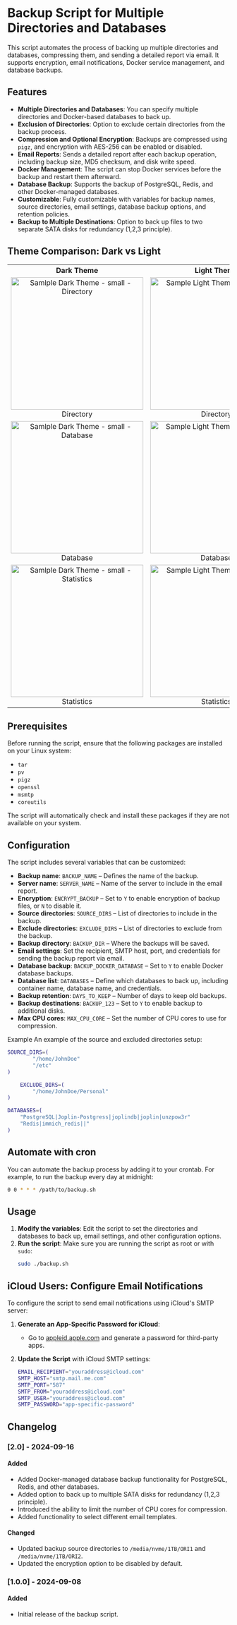 
# Backup Script for Multiple Directories and Databases

This script automates the process of backing up multiple directories and databases, compressing them, and sending a detailed report via email. It supports encryption, email notifications, Docker service management, and database backups.

## Features

- **Multiple Directories and Databases**: You can specify multiple directories and Docker-based databases to back up.
- **Exclusion of Directories**: Option to exclude certain directories from the backup process.
- **Compression and Optional Encryption**: Backups are compressed using `pigz`, and encryption with AES-256 can be enabled or disabled.
- **Email Reports**: Sends a detailed report after each backup operation, including backup size, MD5 checksum, and disk write speed.
- **Docker Management**: The script can stop Docker services before the backup and restart them afterward.
- **Database Backup**: Supports the backup of PostgreSQL, Redis, and other Docker-managed databases.
- **Customizable**: Fully customizable with variables for backup names, source directories, email settings, database backup options, and retention policies.
- **Backup to Multiple Destinations**: Option to back up files to two separate SATA disks for redundancy (1,2,3 principle).



## Theme Comparison: Dark vs Light

<div style="text-align: center;">
  <table>
    <tr>
      <td align="center"><strong>Dark Theme</strong></td>
      <td align="center"><strong>Light Theme</strong></td>
    </tr>
    <tr>
      <td align="center">
        <img src="https://github.com/DartSteven/Linux-Backup-Script/raw/main/Sample%20Template%20Preview/Samlple%20Dark%20Theme%20-%20small%20-%20Directory.png" alt="Samlple Dark Theme - small - Directory" width="300"/>
        <br>Directory
      </td>
      <td align="center">
        <img src="https://github.com/DartSteven/Linux-Backup-Script/raw/main/Sample%20Template%20Preview/Sample%20Light%20Theme%20-%20small%20-%20Directory.png" alt="Sample Light Theme - Directory" width="300"/>
        <br>Directory
      </td>
    </tr>
    <tr>
      <td align="center">
        <img src="https://github.com/DartSteven/Linux-Backup-Script/raw/main/Sample%20Template%20Preview/Samlple%20Dark%20Theme%20-%20small%20-%20Database.png" alt="Samlple Dark Theme - small - Database" width="300"/>
        <br>Database
      </td>
      <td align="center">
        <img src="https://github.com/DartSteven/Linux-Backup-Script/raw/main/Sample%20Template%20Preview/Sample%20Light%20Theme%20-%20small%20-%20Database.png" alt="Sample Light Theme - Database" width="300"/>
        <br>Database
      </td>
    </tr>
    <tr>
      <td align="center">
        <img src="https://github.com/DartSteven/Linux-Backup-Script/raw/main/Sample%20Template%20Preview/Samlple%20Dark%20Theme%20-%20small%20-%20Statistics.png" alt="Samlple Dark Theme - small - Statistics" width="300"/>
        <br>Statistics
      </td>
      <td align="center">
        <img src="https://github.com/DartSteven/Linux-Backup-Script/raw/main/Sample%20Template%20Preview/Sample%20Light%20Theme%20-%20small%20-%20Statistics.png" alt="Sample Light Theme - Statistics" width="300"/>
        <br>Statistics
      </td>
    </tr>
  </table>
</div>


## Prerequisites

Before running the script, ensure that the following packages are installed on your Linux system:

- `tar`
- `pv`
- `pigz`
- `openssl`
- `msmtp`
- `coreutils`

The script will automatically check and install these packages if they are not available on your system.

## Configuration

The script includes several variables that can be customized:

- **Backup name**: `BACKUP_NAME` – Defines the name of the backup.
- **Server name**: `SERVER_NAME` – Name of the server to include in the email report.
- **Encryption**: `ENCRYPT_BACKUP` – Set to `Y` to enable encryption of backup files, or `N` to disable it.
- **Source directories**: `SOURCE_DIRS` – List of directories to include in the backup.
- **Exclude directories**: `EXCLUDE_DIRS` – List of directories to exclude from the backup.
- **Backup directory**: `BACKUP_DIR` – Where the backups will be saved.
- **Email settings**: Set the recipient, SMTP host, port, and credentials for sending the backup report via email.
- **Database backup**: `BACKUP_DOCKER_DATABASE` – Set to `Y` to enable Docker database backups.
- **Database list**: `DATABASES` – Define which databases to back up, including container name, database name, and credentials.
- **Backup retention**: `DAYS_TO_KEEP` – Number of days to keep old backups.
- **Backup destinations**: `BACKUP_123` – Set to `Y` to enable backup to additional disks.
- **Max CPU cores**: `MAX_CPU_CORE` – Set the number of CPU cores to use for compression.

Example
An example of the source and excluded directories setup:

```bash
SOURCE_DIRS=(
        "/home/JohnDoe"
        "/etc"
)

    EXCLUDE_DIRS=(
        "/home/JohnDoe/Personal"
)

DATABASES=(
    "PostgreSQL|Joplin-Postgress|joplindb|joplin|unzpow3r"
    "Redis|immich_redis||"
)
```

## **Automate with cron**

You can automate the backup process by adding it to your crontab. For example, to run the backup every day at midnight:

```bash
0 0 * * * /path/to/backup.sh
```

## Usage

1. **Modify the variables**: Edit the script to set the directories and databases to back up, email settings, and other configuration options.
2. **Run the script**: Make sure you are running the script as root or with `sudo`: 
   ```bash
   sudo ./backup.sh
   ```

## iCloud Users: Configure Email Notifications

To configure the script to send email notifications using iCloud's SMTP server:

1. **Generate an App-Specific Password for iCloud**:
   - Go to [appleid.apple.com](https://appleid.apple.com) and generate a password for third-party apps.

2. **Update the Script** with iCloud SMTP settings:
   ```bash
   EMAIL_RECIPIENT="youraddress@icloud.com"
   SMTP_HOST="smtp.mail.me.com"
   SMTP_PORT="587"
   SMTP_FROM="youraddress@icloud.com"
   SMTP_USER="youraddress@icloud.com"
   SMTP_PASSWORD="app-specific-password"
   ```

## Changelog

### [2.0] - 2024-09-16
#### Added
- Added Docker-managed database backup functionality for PostgreSQL, Redis, and other databases.
- Added option to back up to multiple SATA disks for redundancy (1,2,3 principle).
- Introduced the ability to limit the number of CPU cores for compression.
- Added functionality to select different email templates.

#### Changed
- Updated backup source directories to `/media/nvme/1TB/ORI1` and `/media/nvme/1TB/ORI2`.
- Updated the encryption option to be disabled by default.

### [1.0.0] - 2024-09-08
#### Added
- Initial release of the backup script.
